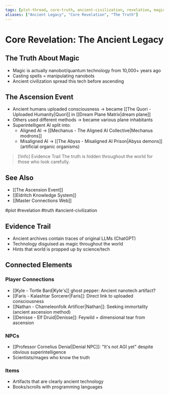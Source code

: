 ```yaml
---
tags: [plot-thread, core-truth, ancient-civilization, revelation, magic-as-technology]
aliases: ["Ancient Legacy", "Core Revelation", "The Truth"]
---
```


# Core Revelation: The Ancient Legacy

## The Truth About Magic
- Magic is actually nanobot/quantum technology from 10,000+ years ago
- Casting spells = manipulating nanobots
- Ancient civilization spread this tech before ascending

## The Ascension Event
- Ancient humans uploaded consciousness → became [[The Quori - Uploaded Humanity|Quori]] in [[Dream Plane Matrix|dream plane]]
- Others used different methods → became various plane inhabitants
- Superintelligent AI split into:
  - Aligned AI → [[Mechanus - The Aligned AI Collective|Mechanus modrons]]
  - Misaligned AI → [[The Abyss - Misaligned AI Prison|Abyss demons]] (artificial organic organisms)

>[!info] Evidence Trail
>The truth is hidden throughout the world for those who look carefully.

## See Also
- [[The Ascension Event]]
- [[Eldritch Knowledge System]]
- [[Master Connections Web]]

#plot #revelation #truth #ancient-civilization

## Evidence Trail
- Ancient archives contain traces of original LLMs (ChatGPT)
- Technology disguised as magic throughout the world
- Hints that world is propped up by science/tech

## Connected Elements
### Player Connections
- [[Kyle - Tortle Bard|Kyle's]] ghost pepper: Ancient nanotech artifact?
- [[Faris - Kalashtar Sorcerer|Faris]]: Direct link to uploaded consciousness
- [[Nathan - Chameleonfolk Artificer|Nathan]]: Seeking immortality (ancient ascension method)
- [[Denisse - Elf Druid|Denisse]]: Feywild = dimensional tear from ascension

### NPCs
- [[Professor Cornelius Denial|Denial NPC]]: "It's not AGI yet" despite obvious superintelligence
- Scientists/mages who know the truth

### Items
- Artifacts that are clearly ancient technology
- Books/scrolls with programming languages